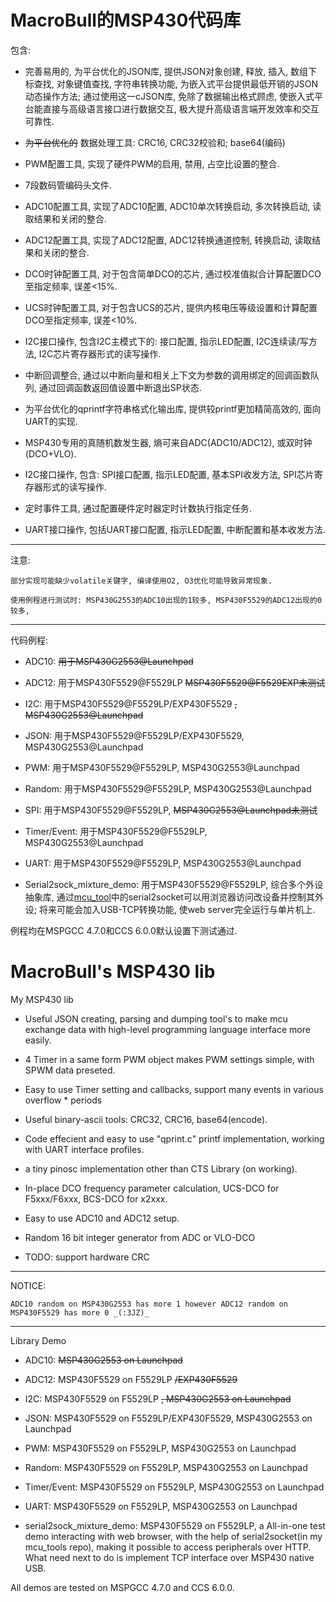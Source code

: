 MacroBull的MSP430代码库
===========

包含:

* 完善易用的, 为平台优化的JSON库, 提供JSON对象创建, 释放, 插入, 数组下标查找, 对象键值查找, 字符串转换功能, 为嵌入式平台提供最低开销的JSON动态操作方法; 通过使用这一cJSON库, 免除了数据输出格式顾虑, 使嵌入式平台能直接与高级语言接口进行数据交互, 极大提升高级语言端开发效率和交互可靠性.

* ~~为平台优化的~~ 数据处理工具: CRC16, CRC32校验和; base64(编码)

* PWM配置工具, 实现了硬件PWM的启用, 禁用, 占空比设置的整合.

* 7段数码管编码头文件.

* ADC10配置工具, 实现了ADC10配置, ADC10单次转换启动, 多次转换启动, 读取结果和关闭的整合.

* ADC12配置工具, 实现了ADC12配置, ADC12转换通道控制, 转换启动, 读取结果和关闭的整合.

* DCO时钟配置工具, 对于包含简单DCO的芯片, 通过校准值拟合计算配置DCO至指定频率, 误差<15%.

* UCS时钟配置工具, 对于包含UCS的芯片, 提供内核电压等级设置和计算配置DCO至指定频率, 误差<10%.

* I2C接口操作, 包含I2C主模式下的: 接口配置, 指示LED配置, I2C连续读/写方法, I2C芯片寄存器形式的读写操作.

* 中断回调整合, 通过以中断向量和相关上下文为参数的调用绑定的回调函数队列, 通过回调函数返回值设置中断退出SP状态.

* 为平台优化的qprintf字符串格式化输出库, 提供较printf更加精简高效的, 面向UART的实现.

* MSP430专用的真随机数发生器, 熵可来自ADC(ADC10/ADC12), 或双时钟(DCO+VLO).

* I2C接口操作, 包含: SPI接口配置, 指示LED配置, 基本SPI收发方法, SPI芯片寄存器形式的读写操作.

* 定时事件工具, 通过配置硬件定时器定时计数执行指定任务.

* UART接口操作, 包括UART接口配置, 指示LED配置, 中断配置和基本收发方法.

----------------------

注意: 

	部分实现可能缺少volatile关键字, 编译使用O2, O3优化可能导致异常现象.
	
	使用例程进行测试时: MSP430G2553的ADC10出现的1较多, MSP430F5529的ADC12出现的0较多, 
	
----------------------

代码例程:

* ADC10: ~~用于MSP430G2553@Launchpad~~

* ADC12: 用于MSP430F5529@F5529LP ~~MSP430F5529@F5529EXP未测试~~

* I2C: 用于MSP430F5529@F5529LP/EXP430F5529 ~~,  MSP430G2553@Launchpad~~

* JSON: 用于MSP430F5529@F5529LP/EXP430F5529,  MSP430G2553@Launchpad

* PWM: 用于MSP430F5529@F5529LP,  MSP430G2553@Launchpad

* Random: 用于MSP430F5529@F5529LP,  MSP430G2553@Launchpad

* SPI: 用于MSP430F5529@F5529LP,  ~~MSP430G2553@Launchpad未测试~~

* Timer/Event: 用于MSP430F5529@F5529LP,  MSP430G2553@Launchpad

* UART: 用于MSP430F5529@F5529LP,  MSP430G2553@Launchpad

* Serial2sock_mixture_demo: 用于MSP430F5529@F5529LP, 综合多个外设抽象库, 通过[mcu_tool](https://github.com/MacroBull/mcu_tools)中的serial2socket可以用浏览器访问改设备并控制其外设; 将来可能会加入USB-TCP转换功能, 使web server完全运行与单片机上.

例程均在MSPGCC 4.7.0和CCS 6.0.0默认设置下测试通过.




MacroBull's MSP430 lib
===========

My MSP430 lib


* Useful JSON creating, parsing and dumping tool's to make mcu exchange data with high-level programming language interface more easily.

* 4 Timer in a same form PWM object makes PWM settings simple, with SPWM data preseted.

* Easy to use Timer setting and callbacks, support many events in various overflow * periods

* Useful binary-ascii tools: CRC32, CRC16, base64(encode).

* Code effecient and easy to use "qprint.c" printf implementation, working with UART interface profiles.

* a tiny pinosc implementation other than CTS Library (on working).

* In-place DCO frequency parameter calculation, UCS-DCO for F5xxx/F6xxx, BCS-DCO for x2xxx.

* Easy to use ADC10 and ADC12 setup.

* Random 16 bit integer generator from ADC or VLO-DCO

* TODO: support hardware CRC


----------------------

NOTICE: 
	
	ADC10 random on MSP430G2553 has more 1 however ADC12 random on MSP430F5529 has more 0 _(:3JZ)_

----------------------

Library Demo

* ADC10: ~~MSP430G2553 on Launchpad~~

* ADC12: MSP430F5529 on F5529LP ~~/EXP430F5529~~

* I2C:  MSP430F5529 on F5529LP ~~,  MSP430G2553 on Launchpad~~

* JSON: MSP430F5529 on F5529LP/EXP430F5529,  MSP430G2553 on Launchpad

* PWM: MSP430F5529 on F5529LP,  MSP430G2553 on Launchpad

* Random: MSP430F5529 on F5529LP,  MSP430G2553 on Launchpad

* Timer/Event: MSP430F5529 on F5529LP,  MSP430G2553 on Launchpad

* UART: MSP430F5529 on F5529LP,  MSP430G2553 on Launchpad

* serial2sock_mixture_demo: MSP430F5529 on F5529LP, a All-in-one test demo interacting with web browser, with the help of serial2socket(in my mcu_tools repo), making it possible to access peripherals over HTTP. What need next to do is implement TCP interface over MSP430 native USB.

All demos are tested on MSPGCC 4.7.0 and CCS 6.0.0.